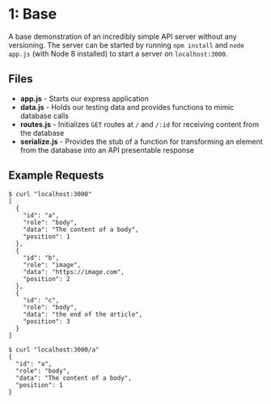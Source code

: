 # 1: Base
A base demonstration of an incredibly simple API server without any versioning. The server can be started by running `npm install` and `node app.js` (with Node 8 installed) to start a server on `localhost:3000`.

## Files
* **app.js** - Starts our express application
* **data.js** - Holds our testing data and provides functions to mimic database calls
* **routes.js** - Initializes `GET` routes at `/` and `/:id` for receiving content from the database
* **serialize.js** - Provides the stub of a function for transforming an element from the database into an API presentable response

## Example Requests
```
$ curl "localhost:3000"
[
  {
    "id": "a",
    "role": "body",
    "data": "The content of a body",
    "position": 1
  },
  {
    "id": "b",
    "role": "image",
    "data": "https://image.com",
    "position": 2
  },
  {
    "id": "c",
    "role": "body",
    "data": "the end of the article",
    "position": 3
  }
]
```

```
$ curl "localhost:3000/a"
{
  "id": "a",
  "role": "body",
  "data": "The content of a body",
  "position": 1
}
```
